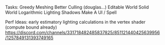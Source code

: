Tasks:
    Greedy Meshing
    Better Culling (douglas...)
    Editable World
    Solid World
    Logarithmic Lighting
    Shadows
    Make A UI / Spell
    

Perf Ideas:
    early estimatory lighting calculations in the vertex shader (compute bound already)
https://discord.com/channels/331718482485837825/851121440425639956/1257849131393749165

